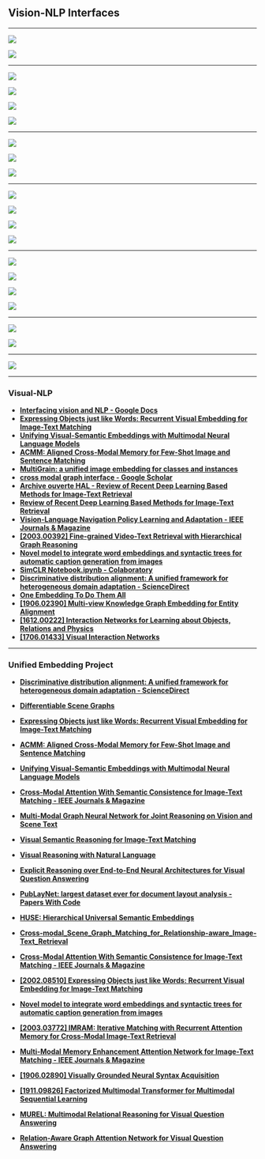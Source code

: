 ## Vision-NLP Interfaces

---

![](images/2020-07-24-01-01-21.png)

![](images/2020-07-24-01-01-39.png)

---

![](images/2020-07-24-01-01-59.png)

![](images/2020-07-24-01-02-13.png)

![](images/2020-07-24-01-02-27.png)

![](images/2020-07-24-01-02-50.png)

---

![](images/2020-07-24-01-02-59.png)

![](images/2020-07-24-01-04-26.png)

![](images/2020-07-24-01-04-46.png)

---

![](images/2020-07-24-01-05-03.png)

![](images/2020-07-24-01-05-22.png)

![](images/2020-07-24-01-06-46.png)

![](images/2020-07-24-01-07-02.png)

---

![](images/2020-07-24-01-07-48.png)

![](images/2020-07-24-01-08-05.png)

![](images/2020-07-24-01-08-23.png)

![](images/2020-07-24-01-08-45.png)

---

![](images/2020-07-24-01-08-56.png)

![](images/2020-07-24-01-09-10.png)

---

![](images/2020-07-24-01-09-32.png)

---

### Visual-NLP

- [**Interfacing vision and NLP - Google Docs**](https://docs.google.com/document/d/1MfQG6LdutZdOhELpfQSkMuxVMxsEUYtSQ7nS5WToyCU/edit?ts=5e7ca588)
- [**Expressing Objects just like Words: Recurrent Visual Embedding for Image-Text Matching**](https://arxiv.org/abs/2002.08510.pdf)
- [**Unifying Visual-Semantic Embeddings with Multimodal Neural Language Models**](https://arxiv.org/abs/1411.2539.pdf)
- [**ACMM: Aligned Cross-Modal Memory for Few-Shot Image and Sentence Matching**](http://openaccess.thecvf.com/content_ICCV_2019/papers/Huang_ACMM_Aligned_Cross-Modal_Memory_for_Few-Shot_Image_and_Sentence_Matching_ICCV_2019_paper.pdf)
- [**MultiGrain: a unified image embedding for classes and instances**](https://arxiv.org/abs/1902.05509.pdf)
- [**cross modal graph interface - Google Scholar**](https://scholar.google.com/scholar?start=20&q=cross+modal+graph+interface&hl=en&as_sdt=0,5&as_ylo=2020)
- [**Archive ouverte HAL - Review of Recent Deep Learning Based Methods for Image-Text Retrieval**](https://hal.archives-ouvertes.fr/hal-02480975/)
- [**Review of Recent Deep Learning Based Methods for Image-Text Retrieval**](https://hal.archives-ouvertes.fr/hal-02480975/document)
- [**Vision-Language Navigation Policy Learning and Adaptation - IEEE Journals & Magazine**](https://ieeexplore.ieee.org/abstract/document/8986691)
- [**[2003.00392] Fine-grained Video-Text Retrieval with Hierarchical Graph Reasoning**](https://arxiv.org/abs/2003.00392)
- [**Novel model to integrate word embeddings and syntactic trees for automatic caption generation from images**](https://link.springer.com/content/pdf/10.1007/s00500-019-03973-w.pdf)
- [**SimCLR Notebook.ipynb - Colaboratory**](https://colab.research.google.com/drive/1ObAYvVKQjMG5nd2wIno7j2y_X91E9IrX#scrollTo=u067AY93zh-k&forceEdit=true&sandboxMode=true)
- [**Discriminative distribution alignment: A unified framework for heterogeneous domain adaptation - ScienceDirect**](https://www.sciencedirect.com/science/article/abs/pii/S0031320319304650)
- [**One Embedding To Do Them All**](https://arxiv.org/abs/1906.12120.pdf)
- [**[1906.02390] Multi-view Knowledge Graph Embedding for Entity Alignment**](https://arxiv.org/abs/1906.02390)
- [**[1612.00222] Interaction Networks for Learning about Objects, Relations and Physics**](https://arxiv.org/abs/1612.00222)
- [**[1706.01433] Visual Interaction Networks**](https://arxiv.org/abs/1706.01433)

---

### Unified Embedding Project

- [**Discriminative distribution alignment: A unified framework for heterogeneous domain adaptation - ScienceDirect**](https://www.sciencedirect.com/science/article/abs/pii/S0031320319304650)
- [**Differentiable Scene Graphs**](http://openaccess.thecvf.com/content_WACV_2020/papers/Raboh_Differentiable_Scene_Graphs_WACV_2020_paper.pdf)
- [**Expressing Objects just like Words: Recurrent Visual Embedding for Image-Text Matching**](https://arxiv.org/abs/2002.08510.pdf)
- [**ACMM: Aligned Cross-Modal Memory for Few-Shot Image and Sentence Matching**](http://openaccess.thecvf.com/content_ICCV_2019/papers/Huang_ACMM_Aligned_Cross-Modal_Memory_for_Few-Shot_Image_and_Sentence_Matching_ICCV_2019_paper.pdf)
- [**Unifying Visual-Semantic Embeddings with Multimodal Neural Language Models**](https://arxiv.org/abs/1411.2539.pdf)
- [**Cross-Modal Attention With Semantic Consistence for Image-Text Matching - IEEE Journals & Magazine**](https://ieeexplore.ieee.org/abstract/document/8994196)
- [**Multi-Modal Graph Neural Network for Joint Reasoning on Vision and Scene Text**](https://arxiv.org/abs/2003.13962.pdf)

- [**Visual Semantic Reasoning for Image-Text Matching**](http://openaccess.thecvf.com/content_ICCV_2019/papers/Li_Visual_Semantic_Reasoning_for_Image-Text_Matching_ICCV_2019_paper.pdf)
- [**Visual Reasoning with Natural Language**](https://arxiv.org/abs/1710.00453.pdf)
- [**Explicit Reasoning over End-to-End Neural Architectures for Visual Question Answering**](https://arxiv.org/abs/1803.08896.pdf)
- [**PubLayNet: largest dataset ever for document layout analysis - Papers With Code**](https://paperswithcode.com/paper/190807836)
- [**HUSE: Hierarchical Universal Semantic Embeddings**](https://arxiv.org/abs/1911.05978v1.pdf)
- [**Cross-modal_Scene_Graph_Matching_for_Relationship-aware_Image-Text_Retrieval**](http://openaccess.thecvf.com/content_WACV_2020/html/Wang_Cross-modal_Scene_Graph_Matching_for_Relationship-aware_Image-Text_Retrieval_WACV_2020_paper.html)
- [**Cross-Modal Attention With Semantic Consistence for Image-Text Matching - IEEE Journals & Magazine**](https://ieeexplore.ieee.org/abstract/document/8994196)
- [**[2002.08510] Expressing Objects just like Words: Recurrent Visual Embedding for Image-Text Matching**](https://arxiv.org/abs/2002.08510)
- [**Novel model to integrate word embeddings and syntactic trees for automatic caption generation from images**](https://link.springer.com/article/10.1007/s00500-019-03973-w)
- [**[2003.03772] IMRAM: Iterative Matching with Recurrent Attention Memory for Cross-Modal Image-Text Retrieval**](https://arxiv.org/abs/2003.03772)
- [**Multi-Modal Memory Enhancement Attention Network for Image-Text Matching - IEEE Journals & Magazine**](https://ieeexplore.ieee.org/abstract/document/9006782)
- [**[1906.02890] Visually Grounded Neural Syntax Acquisition**](https://arxiv.org/abs/1906.02890)
- [**[1911.09826] Factorized Multimodal Transformer for Multimodal Sequential Learning**](https://arxiv.org/abs/1911.09826)
- [**MUREL: Multimodal Relational Reasoning for Visual Question Answering**](https://arxiv.org/abs/1902.09487.pdf)
- [**Relation-Aware Graph Attention Network for Visual Question Answering**](https://arxiv.org/abs/1903.12314.pdf)

